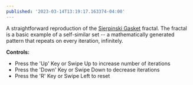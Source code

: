 ```yaml
---
published: '2023-03-14T13:19:17.163374-04:00'
---
```


A straightforward reproduction of the [Sierpinski Gasket](https://en.wikipedia.org/wiki/Sierpi%C5%84ski_triangle) fractal. The fractal is a basic example of a self-similar set -- a mathematically generated pattern that repeats on every iteration, infinitely.

**Controls:**
* Press the 'Up' Key or Swipe Up to increase number of iterations
* Press the 'Down' Key or Swipe Down to decrease iterations
* Press the 'R' Key or Swipe Left to reset
